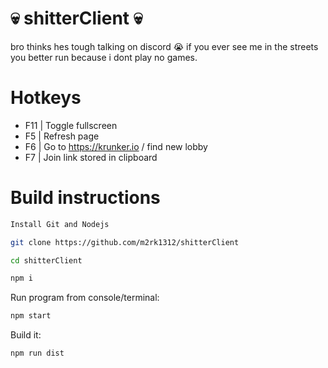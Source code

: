 # 💀 shitterClient 💀
 
bro thinks hes tough talking on discord 😭 if you ever see me in the streets you better run because i dont play no games.

# Hotkeys
- F11 | Toggle fullscreen
- F5 | Refresh page
- F6 | Go to https://krunker.io / find new lobby
- F7 | Join link stored in clipboard

# Build instructions
```sh
Install Git and Nodejs
```
```sh
git clone https://github.com/m2rk1312/shitterClient
```
```sh
cd shitterClient
```
```sh
npm i
```
Run program from console/terminal:
```sh
npm start
```
Build it:
```sh
npm run dist
```
